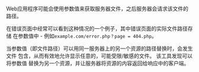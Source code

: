 Web应用程序可能会使用参数值来获取服务器文件，之后服务器会请求该文件的路径。

在错误页面中经常可以看到这种情况的一个例子，其中错误页面的实际文件路径存储
在参数值中 - 例如`example.com/error.php？page = 404.php`。

当参数值（即文件路径）可以用同一服务器上的另一个资源的路径替换时，会发生文件
包含，从而有效地允许显示任意的，可能受限/敏感的文件。 该工具发现可以将参数值
替换为另一个资源，并让服务器将资源的内容返回给响应中的客户端。